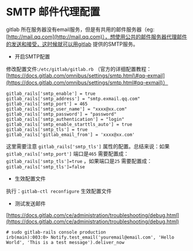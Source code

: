 # SMTP 邮件代理配置

gitlab 所在服务器没有email服务，但是有共用的邮件服务器（eg: [http://mail.qq.com](http://mail.qq.com)），想使用公共的邮件服务器代理邮件的发送和接受，这时候就可以用gitlab 提供的SMTP服务。

* 开启SMTP配置

修改配置文件:`/etc/gitlab/gitlab.rb` （官方的详细配置教程：[https://docs.gitlab.com/omnibus/settings/smtp.html\#qq-exmail](https://docs.gitlab.com/omnibus/settings/smtp.html#qq-exmail)）

```
gitlab_rails['smtp_enable'] = true
gitlab_rails['smtp_address'] = "smtp.exmail.qq.com"
gitlab_rails['smtp_port'] = 465
gitlab_rails['smtp_user_name'] = "xxxx@xx.com"
gitlab_rails['smtp_password'] = "password"
gitlab_rails['smtp_authentication'] = "login"
gitlab_rails['smtp_enable_starttls_auto'] = true
gitlab_rails['smtp_tls'] = true
gitlab_rails['gitlab_email_from'] = 'xxxx@xx.com'
```

这里需要注意 `gitlab_rails['smtp_tls']` 属性的配置。总结来说：如果 `gitlab_rails['smtp_port']` 端口是`465` 需要配置成：`gitlab_rails['smtp_tls']=true` ，如果端口是`25` 需要配置成： `gitlab_rails['smtp_tls']=false`

* 生效配置文件

执行：`gitlab-ctl reconfigure` 生效配置文件

* 测试发送邮件

[https://docs.gitlab.com/ce/administration/troubleshooting/debug.html](https://docs.gitlab.com/ce/administration/troubleshooting/debug.html)

```
# sudo gitlab-rails console production
irb(main):003:0> Notify.test_email('youremail@email.com', 'Hello World', 'This is a test message').deliver_now
```



